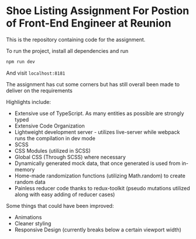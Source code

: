 # Shoe Listing Assignment For Postion of Front-End Engineer at Reunion

This is the repository containing code for the assignment.

To run the project, install all dependencies and run

```bash
npm run dev
```

And visit `localhost:8181`

The assignment has cut some corners but has still overall been made to deliver on the requirements

Highlights include:

- Extensive use of TypeScript. As many entities as possible are strongly typed
- Extensive Code Organization
- Lightweight development server - utilizes live-server while webpack runs the compilation in dev mode
- SCSS
- CSS Modules (utilized in SCSS)
- Global CSS (Through SCSS) where necessary
- Dynamically generated mock data, that once generated is used from in-memory
- Home-made randomization functions (utilizing Math.random) to create random data
- Painless reducer code thanks to redux-toolkit (pseudo mutations utilized along with easy adding of reducer cases)

Some things that could have been improved:

- Animations
- Cleaner styling
- Responsive Design (currently breaks below a certain viewport width)
